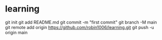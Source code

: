 # learning
git init
git add README.md
git commit -m "first commit"
git branch -M main
git remote add origin https://github.com/robin1006/learning.git
git push -u origin main

